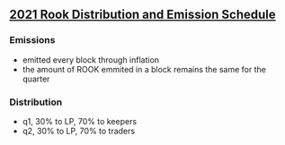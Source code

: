 ## [2021 Rook Distribution and Emission Schedule](https://medium.com/keeperdao/rook-distribution-emission-schedule-b89c75783510)

### Emissions

* emitted every block through inflation
* the amount of ROOK emmited in a block remains the same for the quarter

### Distribution

* q1, 30% to LP, 70% to keepers
* q2, 30% to LP, 70% to traders

